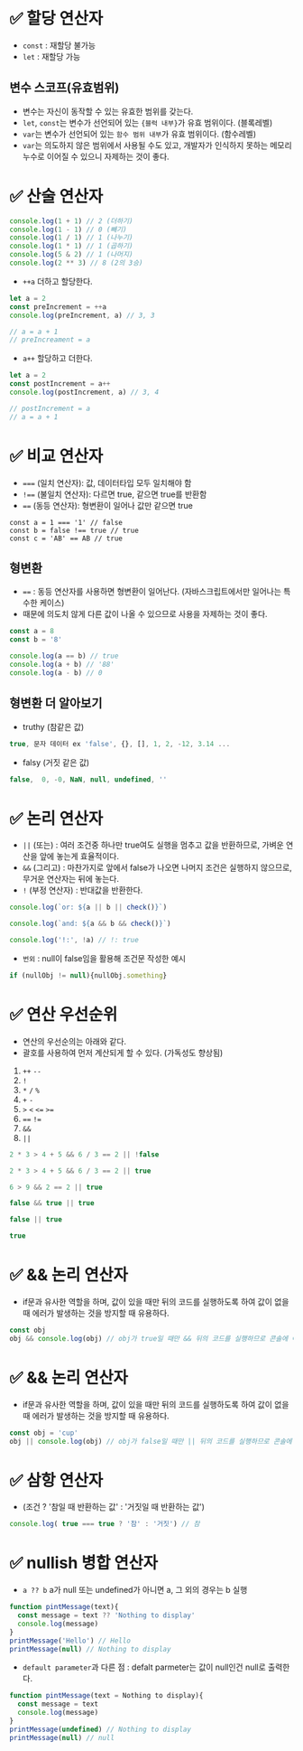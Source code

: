 # ✅ 할당 연산자
* `const` : 재할당 불가능
* `let` : 재할당 가능

## 변수 스코프(유효범위)
* 변수는 자신이 동작할 수 있는 유효한 범위를 갖는다.
* `let`, `const`는 변수가 선언되어 있는 `{블럭 내부}`가 유효 범위이다. (블록레벨)
* `var`는 변수가 선언되어 있는 `함수 범위 내부`가 유효 범위이다. (함수레벨)
* `var`는 의도하지 않은 범위에서 사용될 수도 있고, 개발자가 인식하지 못하는 메모리 누수로 이어질 수 있으니 자제하는 것이 좋다.

# ✅ 산술 연산자
```js
console.log(1 + 1) // 2 (더하기)
console.log(1 - 1) // 0 (빼기)
console.log(1 / 1) // 1 (나누기)
console.log(1 * 1) // 1 (곱하기)
console.log(5 & 2) // 1 (나머지)
console.log(2 ** 3) // 8 (2의 3승)
```
* `++a` 더하고 할당한다.
```js
let a = 2
const preIncrement = ++a
console.log(preIncrement, a) // 3, 3

// a = a + 1
// preIncreament = a
```
* `a++` 할당하고 더한다.
```js
let a = 2
const postIncrement = a++
console.log(postIncrement, a) // 3, 4

// postIncrement = a
// a = a + 1
```


# ✅ 비교 연산자
* `===` (일치 연산자): 값, 데이터타입 모두 일치해야 함
* `!==` (불일치 연산자): 다르면 true, 같으면 true를 반환함
* `==` (동등 연산자): 형변환이 일어나 값만 같으면 true
```javascrip
const a = 1 === '1' // false
const b = false !== true // true
const c = 'AB' == AB // true
```

## 형변환
* `==` : 동등 연산자를 사용하면 형변환이 일어난다. (자바스크립트에서만 일어나는 특수한 케이스)
* 때문에 의도치 않게 다른 값이 나올 수 있으므로 사용을 자제하는 것이 좋다.
```js
const a = 8
const b = '8'

console.log(a == b) // true
console.log(a + b) // '88'
console.log(a - b) // 0
```
## 형변환 더 알아보기
* truthy (참같은 값)
```js
true, 문자 데이터 ex 'false', {}, [], 1, 2, -12, 3.14 ...
```
* falsy (거짓 같은 값)
```js
false,  0, -0, NaN, null, undefined, ''
```

# ✅ 논리 연산자
* `||` (또는) : 여러 조건중 하나만 true여도 실행을 멈추고 값을 반환하므로, 가벼운 연산을 앞에 놓는게 효율적이다.
* `&&` (그리고) : 마찬가지로 앞에서 false가 나오면 나머지 조건은 실행하지 않으므로, 무거운 연산자는 뒤에 놓는다.
* `!` (부정 연산자) : 반대값을 반환한다.
```js
console.log(`or: ${a || b || check()}`)
```
```js
console.log(`and: ${a && b && check()}`)
```
```javascript
console.log('!:', !a) // !: true
```
* `번외` : null이 false임을 활용해 조건문 작성한 예시
```js
if (nullObj != null){nullObj.something}
```

# ✅ 연산 우선순위
* 연산의 우선순의는 아래와 같다.
* 괄호를 사용하여 먼저 계산되게 할 수 있다. (가독성도 향상됨)
1. `++` `--`
2. `!`
3. `*` `/` `%`
4. `+` `-`
5. `>` `<` `<=` `>=`
6. `==` `!=`
7. `&&`
8. `||`
```js
2 * 3 > 4 + 5 && 6 / 3 == 2 || !false
```
```js
2 * 3 > 4 + 5 && 6 / 3 == 2 || true
```
```js
6 > 9 && 2 == 2 || true
```
```js
false && true || true
```
```js
false || true
```
```js
true
```

# ✅ && 논리 연산자
* if문과 유사한 역할을 하며, 값이 있을 때만 뒤의 코드를 실행하도록 하여 값이 없을 때 에러가 발생하는 것을 방지할 때 유용하다.
```js
const obj
obj && console.log(obj) // obj가 true일 때만 && 뒤의 코드를 실행하므로 콘솔에 아무 것도 찍히지 않는다.
```
# ✅ && 논리 연산자
* if문과 유사한 역할을 하며, 값이 있을 때만 뒤의 코드를 실행하도록 하여 값이 없을 때 에러가 발생하는 것을 방지할 때 유용하다.
```js
const obj = 'cup'
obj || console.log(obj) // obj가 false일 때만 || 뒤의 코드를 실행하므로 콘솔에 아무 것도 찍히지 않는다.
```

# ✅ 삼항 연산자
* (조건 ? '참일 때 반환하는 값' : '거짓일 때 반환하는 값')
```js
console.log( true === true ? '참' : '거짓') // 참
```

# ✅ nullish 병합 연산자
* `a ?? b` a가 null 또는 undefined가 아니면 a, 그 외의 경우는 b 실행
```js
function pintMessage(text){
  const message = text ?? 'Nothing to display'
  console.log(message)
}
printMessage('Hello') // Hello
printMessage(null) // Nothing to display
```
* `default parameter`과 다른 점 : defalt parmeter는 값이 null인건 null로 출력한다.
```js
function pintMessage(text = Nothing to display){
  const message = text
  console.log(message)
}
printMessage(undefined) // Nothing to display
printMessage(null) // null
```
